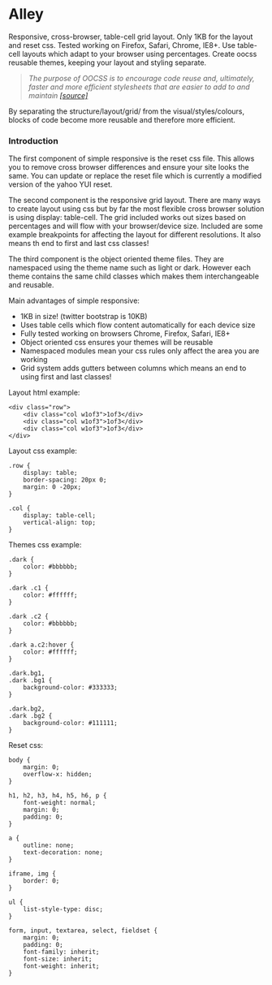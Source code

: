 # Alley

Responsive, cross-browser, table-cell grid layout. Only 1KB for the layout and reset css. Tested working on Firefox, Safari, Chrome, IE8+. Use table-cell layouts which adapt to your browser using percentages. Create oocss reusable themes, keeping your layout and styling separate.

 > *The purpose of OOCSS is to encourage code reuse and, ultimately, faster and more efficient stylesheets that are easier to add to and maintain*
 [*[source]*](http://coding.smashingmagazine.com/2011/12/12/an-introduction-to-object-oriented-css-oocss/)

By separating the structure/layout/grid/ from the visual/styles/colours, blocks of code become more reusable and therefore more efficient.

### Introduction

The first component of simple responsive is the reset css file. This allows you to remove cross browser differences and ensure your site looks the same. You can update or replace the reset file which is currently a modified version of the yahoo YUI reset.

The second component is the responsive grid layout. There are many ways to create layout using css but by far the most flexible cross browser solution is using display: table-cell. The grid included works out sizes based on percentages and will flow with your browser/device size. Included are some example breakpoints for affecting the layout for different resolutions. It also means th end to first and last css classes!

The third component is the object oriented theme files. They are namespaced using the theme name such as light or dark. However each theme contains the same child classes which makes them interchangeable and reusable.

Main advantages of simple responsive:

 * 1KB in size! (twitter bootstrap is 10KB)
 * Uses table cells which flow content automatically for each device size
 * Fully tested working on browsers Chrome, Firefox, Safari, IE8+
 * Object oriented css ensures your themes will be reusable
 * Namespaced modules mean your css rules only affect the area you are working
 * Grid system adds gutters between columns which means an end to using first and last classes!

Layout html example:

    <div class="row">
        <div class="col w1of3">1of3</div>
        <div class="col w1of3">1of3</div>
        <div class="col w1of3">1of3</div>
    </div>

Layout css example:

    .row {
        display: table;
        border-spacing: 20px 0;
        margin: 0 -20px;
    }
    
    .col {
        display: table-cell;
        vertical-align: top;
    }
    

Themes css example:

    .dark {
        color: #bbbbbb;
    }
    
    .dark .c1 {
        color: #ffffff;
    }
    
    .dark .c2 {
        color: #bbbbbb;
    }
    
    .dark a.c2:hover {
        color: #ffffff;
    }
    
    .dark.bg1,
    .dark .bg1 {
        background-color: #333333;
    }
    
    .dark.bg2,
    .dark .bg2 {
        background-color: #111111;
    }
    
Reset css:

    body {
        margin: 0;
        overflow-x: hidden;
    }
    
    h1, h2, h3, h4, h5, h6, p {
        font-weight: normal;
        margin: 0;
        padding: 0;
    }
    
    a {
        outline: none;
        text-decoration: none;
    }
    
    iframe, img {
        border: 0;
    }
    
    ul {
        list-style-type: disc;
    }
    
    form, input, textarea, select, fieldset {
        margin: 0;
        padding: 0;
        font-family: inherit;
        font-size: inherit;
        font-weight: inherit;
    }